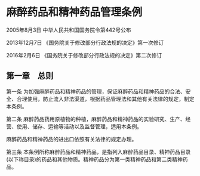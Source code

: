 # 麻醉药品和精神药品管理条例

2005年8月3日 中华人民共和国国务院令第442号公布

2013年12月7日 《国务院关于修改部分行政法规的决定》第一次修订

2016年2月6日 《国务院关于修改部分行政法规的决定》第二次修订

<!-- INFO END -->

## 第一章　总则

第一条 为加强麻醉药品和精神药品的管理，保证麻醉药品和精神药品的合法、安全、合理使用，防止流入非法渠道，根据药品管理法和其他有关法律的规定，制定本条例。

第二条 麻醉药品药用原植物的种植，麻醉药品和精神药品的实验研究、生产、经营、使用、储存、运输等活动以及监督管理，适用本条例。

麻醉药品和精神药品的进出口依照有关法律的规定办理。

第三条 本条例所称麻醉药品和精神药品，是指列入麻醉药品目录、精神药品目录(以下称目录)的药品和其他物质。精神药品分为第一类精神药品和第二类精神药品。